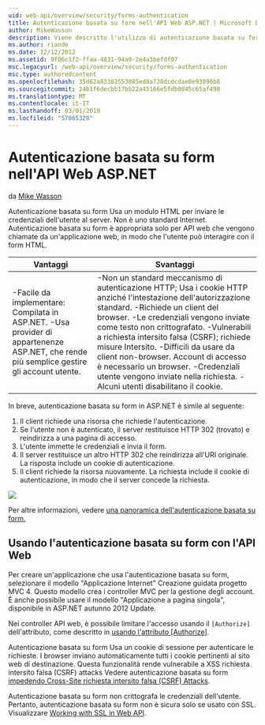 ```yaml
---
uid: web-api/overview/security/forms-authentication
title: Autenticazione basata su form nell'API Web ASP.NET | Microsoft Docs
author: MikeWasson
description: Viene descritto l'utilizzo di autenticazione basata su form in ASP.NET Web API.
ms.author: riande
ms.date: 12/12/2012
ms.assetid: 9f06c1f2-ffaa-4831-94a0-2e4a3befdf07
msc.legacyurl: /web-api/overview/security/forms-authentication
msc.type: authoredcontent
ms.openlocfilehash: 35d62a83382553085ed8a728dcdcdae0e93090b8
ms.sourcegitcommit: 24b1f6decbb17bb22a45166e5fdb0845c65af498
ms.translationtype: MT
ms.contentlocale: it-IT
ms.lasthandoff: 03/01/2019
ms.locfileid: "57065328"
---
```

<a name="forms-authentication-in-aspnet-web-api"></a>Autenticazione basata su form nell'API Web ASP.NET
====================
da [Mike Wasson](https://github.com/MikeWasson)

Autenticazione basata su form Usa un modulo HTML per inviare le credenziali dell'utente al server. Non è uno standard Internet. Autenticazione basata su form è appropriata solo per API web che vengono chiamate da un'applicazione web, in modo che l'utente può interagire con il form HTML.

| Vantaggi | Svantaggi |
| --- | --- |
| -Facile da implementare: Compilata in ASP.NET. -Usa provider di appartenenze ASP.NET, che rende più semplice gestire gli account utente. | -Non un standard meccanismo di autenticazione HTTP; Usa i cookie HTTP anziché l'intestazione dell'autorizzazione standard. -Richiede un client del browser. -Le credenziali vengono inviate come testo non crittografato. -Vulnerabili a richiesta intersito falsa (CSRF); richiede misure Intersito. -Difficili da usare da client non-browser. Account di accesso è necessario un browser. -Credenziali utente vengono inviate nella richiesta. -Alcuni utenti disabilitano il cookie. |

In breve, autenticazione basata su form in ASP.NET è simile al seguente:

1. Il client richiede una risorsa che richiede l'autenticazione.
2. Se l'utente non è autenticato, il server restituisce HTTP 302 (trovato) e reindirizza a una pagina di accesso.
3. L'utente immette le credenziali e invia il form.
4. Il server restituisce un altro HTTP 302 che reindirizza all'URI originale. La risposta include un cookie di autenticazione.
5. Il client richiede la risorsa nuovamente. La richiesta include il cookie di autenticazione, in modo che il server concede la richiesta.

![](forms-authentication/_static/image1.png)

Per altre informazioni, vedere [una panoramica dell'autenticazione basata su form.](../../../web-forms/overview/older-versions-security/introduction/an-overview-of-forms-authentication-cs.md)

## <a name="using-forms-authentication-with-web-api"></a>Usando l'autenticazione basata su form con l'API Web

Per creare un'applicazione che usa l'autenticazione basata su form, selezionare il modello "Applicazione Internet" Creazione guidata progetto MVC 4. Questo modello crea i controller MVC per la gestione degli account. È anche possibile usare il modello "Applicazione a pagina singola", disponibile in ASP.NET autunno 2012 Update.

Nei controller API web, è possibile limitare l'accesso usando il `[Authorize]` dell'attributo, come descritto in [usando l'attributo [Authorize]](authentication-and-authorization-in-aspnet-web-api.md#auth3).

Autenticazione basata su form Usa un cookie di sessione per autenticare le richieste. I browser inviano automaticamente tutti i cookie pertinenti al sito web di destinazione. Questa funzionalità rende vulnerabile a XSS richiesta intersito falsa (CSRF) attacks Vedere autenticazione basata su form [impedendo Cross-Site richiesta intersito falsa (CSRF) Attacks](preventing-cross-site-request-forgery-csrf-attacks.md).

Autenticazione basata su form non crittografa le credenziali dell'utente. Pertanto, autenticazione basata su form non è sicura solo se usato con SSL. Visualizzare [Working with SSL in Web API](working-with-ssl-in-web-api.md).
